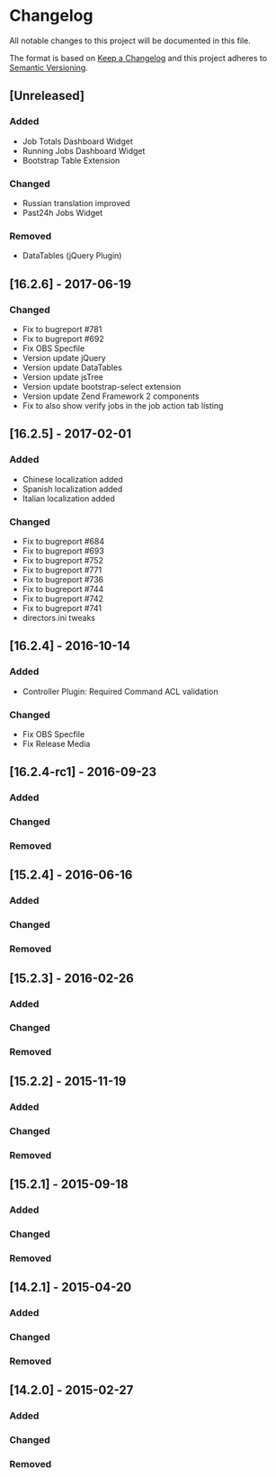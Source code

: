 # Changelog

All notable changes to this project will be documented in this file.

The format is based on [Keep a Changelog](http://keepachangelog.com/en/1.0.0/)
and this project adheres to [Semantic Versioning](http://semver.org/spec/v2.0.0.html).

## [Unreleased]

### Added
- Job Totals Dashboard Widget
- Running Jobs Dashboard Widget
- Bootstrap Table Extension

### Changed
- Russian translation improved
- Past24h Jobs Widget

### Removed
- DataTables (jQuery Plugin)

## [16.2.6] - 2017-06-19

### Changed
- Fix to bugreport #781
- Fix to bugreport #692
- Fix OBS Specfile
- Version update jQuery
- Version update DataTables
- Version update jsTree
- Version update bootstrap-select extension
- Version update Zend Framework 2 components
- Fix to also show verify jobs in the job action tab listing

## [16.2.5] - 2017-02-01

### Added
- Chinese localization added
- Spanish localization added
- Italian localization added

### Changed
- Fix to bugreport #684
- Fix to bugreport #693
- Fix to bugreport #752
- Fix to bugreport #771
- Fix to bugreport #736
- Fix to bugreport #744
- Fix to bugreport #742
- Fix to bugreport #741
- directors.ini tweaks

## [16.2.4] - 2016-10-14

### Added
- Controller Plugin: Required Command ACL validation

### Changed
- Fix OBS Specfile
- Fix Release Media

## [16.2.4-rc1] - 2016-09-23

### Added
### Changed
### Removed

## [15.2.4] - 2016-06-16

### Added
### Changed
### Removed

## [15.2.3] - 2016-02-26

### Added
### Changed
### Removed

## [15.2.2] - 2015-11-19

### Added
### Changed
### Removed

## [15.2.1] - 2015-09-18

### Added
### Changed
### Removed

## [14.2.1] - 2015-04-20

### Added
### Changed
### Removed

## [14.2.0] - 2015-02-27

### Added
### Changed
### Removed

